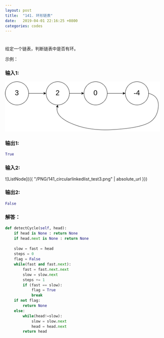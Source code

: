 ```yaml
---
layout: post
title:  "141. 环形链表"
date:   2019-04-01 22:16:25 +0800
categories: codes
---
```

# 

给定一个链表，判断链表中是否有环。

示例：  

### 输入1:   
![ListNode](/PNG/141_circularlinkedlist_test1.png)

### 输出1:  
```python
True
```

### 输入2:   
![ListNode]({{ "/PNG/141_circularlinkedlist_test3.png" | absolute_url }})

### 输出2:  
```python
False
```

### 解答：  

```python
def detectCycle(self, head):
    if head is None : return None
    if head.next is None : return None

    slow = fast = head
    steps = 0
    flag = False
    while(fast and fast.next):
        fast = fast.next.next
        slow = slow.next
        steps += 1
        if (fast == slow):
            flag = True
            break
    if not flag:
        return None
    else:
        while(head!=slow):
            slow = slow.next
            head = head.next
        return head
```
